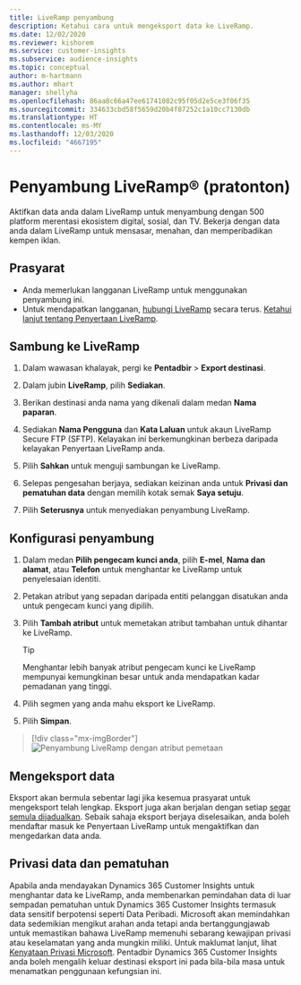 ```yaml
---
title: LiveRamp penyambung
description: Ketahui cara untuk mengeksport data ke LiveRamp.
ms.date: 12/02/2020
ms.reviewer: kishorem
ms.service: customer-insights
ms.subservice: audience-insights
ms.topic: conceptual
author: m-hartmann
ms.author: mhart
manager: shellyha
ms.openlocfilehash: 86aa8c66a47ee61741082c95f05d2e5ce3f06f35
ms.sourcegitcommit: 334633cbd58f5659d20b4f87252c1a10cc7130db
ms.translationtype: HT
ms.contentlocale: ms-MY
ms.lasthandoff: 12/03/2020
ms.locfileid: "4667195"
---
```

# <a name="liverampreg-connector-preview"></a>Penyambung LiveRamp&reg; (pratonton)

Aktifkan data anda dalam LiveRamp untuk menyambung dengan 500 platform merentasi ekosistem digital, sosial, dan TV. Bekerja dengan data anda dalam LiveRamp untuk mensasar, menahan, dan memperibadikan kempen iklan.

## <a name="prerequisites"></a>Prasyarat

- Anda memerlukan langganan LiveRamp untuk menggunakan penyambung ini.
- Untuk mendapatkan langganan, [hubungi LiveRamp](https://liveramp.com/contact/) secara terus. [Ketahui lanjut tentang Penyertaan LiveRamp](https://liveramp.com/our-platform/data-onboarding/).

## <a name="connect-to-liveramp"></a>Sambung ke LiveRamp

1. Dalam wawasan khalayak, pergi ke **Pentadbir** > **Export destinasi**.

1. Dalam jubin **LiveRamp**, pilih **Sediakan**.

1. Berikan destinasi anda nama yang dikenali dalam medan **Nama paparan**.

1. Sediakan **Nama Pengguna** dan **Kata Laluan** untuk akaun LiveRamp Secure FTP (SFTP).
Kelayakan ini berkemungkinan berbeza daripada kelayakan Penyertaan LiveRamp anda.

1. Pilih **Sahkan** untuk menguji sambungan ke LiveRamp.

1. Selepas pengesahan berjaya, sediakan keizinan anda untuk **Privasi dan pematuhan data** dengan memilih kotak semak **Saya setuju**.

1. Pilih **Seterusnya** untuk menyediakan penyambung LiveRamp.

## <a name="configure-the-connector"></a>Konfigurasi penyambung

1. Dalam medan **Pilih pengecam kunci anda**, pilih **E-mel**,  **Nama dan alamat**, atau **Telefon** untuk menghantar ke LiveRamp untuk penyelesaian identiti.

1. Petakan atribut yang sepadan daripada entiti pelanggan disatukan anda untuk pengecam kunci yang dipilih.

1. Pilih **Tambah atribut** untuk memetakan atribut tambahan untuk dihantar ke LiveRamp.

   > [!TIP]
   > Menghantar lebih banyak atribut pengecam kunci ke LiveRamp mempunyai kemungkinan besar untuk anda mendapatkan kadar pemadanan yang tinggi.

1. Pilih segmen yang anda mahu eksport ke LiveRamp.

1. Pilih **Simpan**.

> [!div class="mx-imgBorder"]
> ![Penyambung LiveRamp dengan atribut pemetaan](media/export-liveramp-segments.png "Penyambung LiveRamp dengan atribut pemetaan")

## <a name="export-the-data"></a>Mengeksport data

Eksport akan bermula sebentar lagi jika kesemua prasyarat untuk mengeksport telah lengkap. Eksport juga akan berjalan dengan setiap [segar semula dijadualkan](system.md#schedule-tab).
Sebaik sahaja eksport berjaya diselesaikan, anda boleh mendaftar masuk ke Penyertaan LiveRamp untuk mengaktifkan dan mengedarkan data anda.

## <a name="data-privacy-and-compliance"></a>Privasi data dan pematuhan

Apabila anda mendayakan Dynamics 365 Customer Insights untuk menghantar data ke LiveRamp, anda membenarkan pemindahan data di luar sempadan pematuhan untuk Dynamics 365 Customer Insights termasuk data sensitif berpotensi seperti Data Peribadi. Microsoft akan memindahkan data sedemikian mengikut arahan anda tetapi anda bertanggungjawab untuk memastikan bahawa LiveRamp memenuhi sebarang kewajipan privasi atau keselamatan yang anda mungkin miliki. Untuk maklumat lanjut, lihat [Kenyataan Privasi Microsoft](https://go.microsoft.com/fwlink/?linkid=396732).
Pentadbir Dynamics 365 Customer Insights anda boleh mengalih keluar destinasi eksport ini pada bila-bila masa untuk menamatkan penggunaan kefungsian ini.